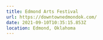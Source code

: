 ```yaml
---
title: Edmond Arts Festival
url: https://downtownedmondok.com/
date: 2021-09-10T10:35:15.853Z
location: Edmond, Oklahoma
---
```

